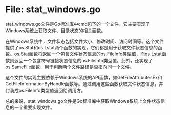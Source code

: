 # File: stat_windows.go

stat_windows.go文件是Go标准库中cmd包下的一个文件，它主要实现了Windows系统上获取文件、目录状态的相关函数。

在Windows系统中，文件状态包括文件大小、修改时间、访问时间等。这个文件提供了os.Stat和os.Lstat两个函数的实现，它们都是用于获取文件状态信息的函数。os.Stat函数将返回一个包含文件状态信息的os.FileInfo类型值，而os.Lstat函数则返回一个包含符号链接状态信息的os.FileInfo类型值。此外，还实现了os.SameFile函数，用于判断两个文件路径是否指向同一个文件。

这个文件的实现主要依赖于Windows系统的API函数，如GetFileAttributesEx和GetFileInformationByHandle函数等。通过调用这些函数获取文件状态信息，并封装成os.FileInfo类型值返回给调用方。

总的来说，stat_windows.go文件是Go标准库中获取Windows系统上文件状态信息的一个重要实现文件。


